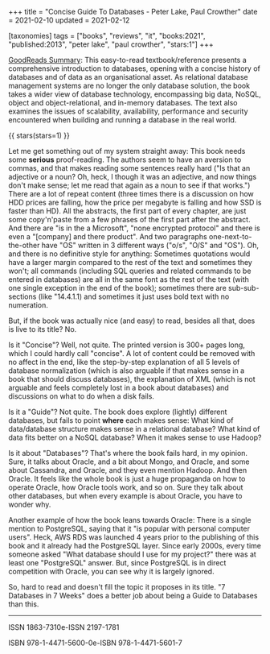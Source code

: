 +++
title = "Concise Guide To Databases - Peter Lake, Paul Crowther"
date = 2021-02-10
updated = 2021-02-12

[taxonomies]
tags = ["books", "reviews", "it", "books:2021", "published:2013", "peter lake",
"paul crowther", "stars:1"]
+++

[GoodReads
Summary](https://www.goodreads.com/book/show/18475615-concise-guide-to-databases):
This easy-to-read textbook/reference presents a comprehensive introduction to
databases, opening with a concise history of databases and of data as an
organisational asset. As relational database management systems are no longer
the only database solution, the book takes a wider view of database technology,
encompassing big data, NoSQL, object and object-relational, and in-memory
databases. The text also examines the issues of scalability, availability,
performance and security encountered when building and running a database in the
real world.

<!-- more -->

{{ stars(stars=1) }}

Let me get something out of my system straight away: This book needs some
**serious** proof-reading. The authors seem to have an aversion to commas, and
that makes reading some sentences really hard ("Is that an adjective or a noun?
Oh, heck, I though it was an adjective, and now things don't make sense; let me
read that again as a noun to see if that works.") There are a lot of repeat
content (three times there is a discussion on how HDD prices are falling, how
the price per megabyte is falling and how SSD is faster than HD). All the
abstracts, the first part of every chapter, are just some copy'n'paste from a
few phrases of the first part after the abstract. And there are "is in the a
Microsoft", "none encrypted protocol" and there is even a "[company] and there
product". And two paragraphs one-next-to-the-other have "OS" written in 3
different ways ("o/s", "O/S" and "OS"). Oh, and there is no definitive style for
anything: Sometimes quotations would have a larger margin compared to the rest
of the text and sometimes they won't; all commands (including SQL queries and
related commands to be entered in databases) are all in the same font as the
rest of the text (with one single exception in the end of the book); sometimes
there are sub-sub-sections (like "14.4.1.1) and sometimes it just uses bold text
with no numeration.

But, if the book was actually nice (and easy) to read, besides all that, does is
live to its title? No.

Is it "Concise"? Well, not quite. The printed version is 300+ pages long, which
I could hardly call "concise". A lot of content could be removed with no affect
in the end, like the step-by-step explanation of all 5 levels of database
normalization (which is also arguable if that makes sense in a book that should
discuss databases), the explanation of XML (which is not arguable and feels
completely lost in a book about databases) and discussions on what to do when a
disk fails.

Is it a "Guide"? Not quite. The book does explore (lightly) different databases,
but fails to point **where** each makes sense: What kind of data/database
structure makes sense in a relational database? What kind of data fits better on
a NoSQL database? When it makes sense to use Hadoop?

Is it about "Databases"? That's where the book fails hard, in my opinion. Sure,
it talks about Oracle, and a bit about Mongo, and Oracle, and some about
Cassandra, and Oracle, and they even mention Hadoop. And then Oracle. It feels
like the whole book is just a huge propaganda on how to operate Oracle, how
Oracle tools work, and so on. Sure they talk about other databases, but when
every example is about Oracle, you have to wonder why.

Another example of how the book leans towards Oracle: There is a single mention
to PostgreSQL, saying that it "is popular with personal computer users". Heck,
AWS RDS was launched 4 years prior to the publishing of this book and it already
had the PostgreSQL layer. Since early 2000s, every time someone asked "What
database should I use for my project?" there was at least one "PostgreSQL"
answer. But, since PostgreSQL is in direct competition with Oracle, you can see
why it is largely ignored.

So, hard to read and doesn't fill the topic it proposes in its title. "7
Databases in 7 Weeks" does a better job about being a Guide to Databases than
this.

---

ISSN 1863-7310e-ISSN 2197-1781

ISBN 978-1-4471-5600-0e-ISBN 978-1-4471-5601-7
